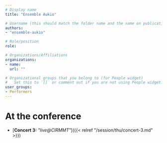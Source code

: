 ```yaml
---
# Display name
title: "Ensemble Aukio"

# Username (this should match the folder name and the name on publications)
authors:
- "ensemble-aukio"

# Role/position
role:

# Organizations/Affiliations
organizations:
- name: 
  url: ""

# Organizational groups that you belong to (for People widget)
#   Set this to `[]` or comment out if you are not using People widget.
user_groups:
- Performers
---
```


<!-- # About

Elit exercitation eu occaecat velit ad. -->

# At the conference

- [**Concert 3:** *"live@CIRMMT"*]({{< relref "/session/thu/concert-3.md" >}})